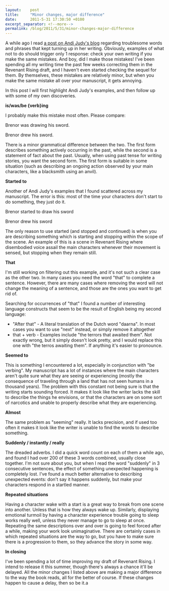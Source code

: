 ```yaml
---
layout:    post
title:     "Minor changes, major difference"
date:      2011-5-31 17:30:50 +0100
excerpt_separator: <!--more-->
permalink: /blog/2011/5/31/minor-changes-major-difference
---
```


A while ago I read [a post on Andi Judy's blog](http://judyblackcloud.wordpress.com/2011/05/17/troublesome-edits/) regarding troublesome words and phrases that kept turning up in her writing. Obviously, examples of what not to do should trigger only 1 response: check your own writing if you make the same mistakes. And boy, did I make those mistakes! I've been spending all my writing time the past few weeks correcting them in the Revenant Rising draft, and I haven't even started checking the sequel for them. By themselves, these mistakes are relatively minor, but when you make the same mistake all over your manuscript, it gets annoying.

<!--more-->
In this post I will first highlight Andi Judy's examples, and then follow up with some of my own discoveries.

**is/was/be {verb}ing**

I probably make this mistake most often. Please compare:

Brenor was drawing his sword.

Brenor drew his sword.

There is a minor grammatical difference between the two. The first form describes something actively occurring in the past, while the second is a statement of fact about the past. Usually, when using past tense for writing stories, you want the second form. The first form is suitable in some situation (such as describing an ongoing action observed by your main characters, like a blacksmith using an anvil).

**Started to**

Another of Andi Judy's examples that I found scattered across my manuscript. The error is this: most of the time your characters don't start to do something, they just do it.

Brenor started to draw his sword

Brenor drew his sword

The only reason to use started (and stopped and continued) is when you are describing something which is starting and stopping within the scope of the scene. An example of this is a scene in Revenant Rising where disembodied voice assail the main characters whenever their movement is sensed, but stopping when they remain still.

**That**

I'm still working on filtering out this example, and it's not such a clear case as the other two. In many cases you need the word &quot;that&quot; to complete a sentence. However, there are many cases where removing the word will not change the meaning of a sentence, and those are the ones you want to get rid of.

Searching for occurrences of &quot;that&quot; I found a number of interesting language constructs that seem to be the result of English being my second language:
* &quot;After that&quot; - A literal translation of the Dutch word &quot;daarna&quot;. In most cases you want to use &quot;next&quot; instead, or simply remove it altogether
* that + verb - Examples include &quot;the terrors that awaited them&quot;. Not exactly wrong, but it simply doesn't look pretty, and I would replace this one with &quot;the terros awaiting them&quot;. If anything it's easier to pronounce.

**Seemed to**

This is something I encountered a lot, especially in conjunction with &quot;be verbing&quot;. My manuscript has a lot of instances where the main characters aren't quite sure what they are seeing or experiencing (mostly the consequence of traveling through a land that has not seen humans in a thousand years). The problem with this constant not being sure is that the writing starts sounding forced. It makes it look like the writer lacks the skill to describe the things he envisions, or that the characters are on some sort of narcotics and unable to properly describe what they are experiencing.

**Almost**

The same problem as &quot;seeming&quot; really. It lacks precision, and if used too often it makes it look like the writer is unable to find the words to describe something.

**Suddenly / instantly / really**

The dreaded adverbs. I did a quick word count on each of them a while ago, and found I had over 200 of these 3 words combined, usually close together. I'm not sure about you, but when I read the word &quot;suddenly&quot; in 3 consecutive sentences, the effect of something unexpected happening is completely lost. I've found a much better alternative to describing unexpected events: don't say it happens suddenly, but make your characters respond in a startled manner.

**Repeated situations**

Having a character wake with a start is a great way to break from one scene into another. Unless that is how they always wake up. Similarly, displaying emotional turmoil by having a character experience trouble going to sleep works really well, unless they never manage to go to sleep at once. Repeating the same descriptions over and over is going to feel forced after a while, making your work look unimaginative. There are certainly cases in which repeated situations are the way to go, but you have to make sure there is a progression to them, so they advance the story in some way.

**In closing**

I've been spending a lot of time improving my draft of Revenant Rising. I intend to release it this summer, though there's always a chance it'll be delayed. All the minor changes I listed above are making a major difference to the way the book reads, all for the better of course. If these changes happen to cause a delay, then so be it.a